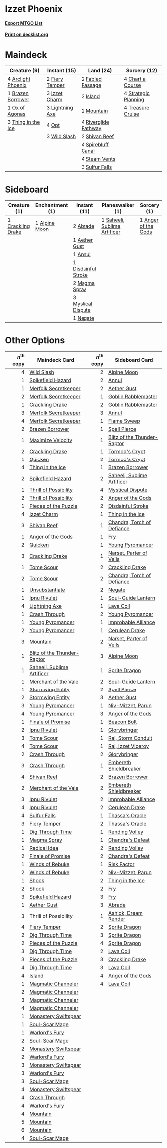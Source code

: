 # Izzet Phoenix

#### [Export MTGO List](../collection/Izzet%20Phoenix/Izzet%20Phoenix.txt)
#### [Print on decklist.org](http://decklist.org/?deckmain=4%09Arclight%20Phoenix%0A1%09Brazen%20Borrower%0A4%09Chart%20a%20Course%0A2%09Fabled%20Passage%0A2%09Fiery%20Temper%0A3%09Island%0A3%09Izzet%20Charm%0A3%09Lightning%20Axe%0A2%09Mountain%0A4%09Opt%0A1%09Ox%20of%20Agonas%0A4%09Riverglide%20Pathway%0A2%09Shivan%20Reef%0A4%09Spirebluff%20Canal%0A4%09Steam%20Vents%0A4%09Strategic%20Planning%0A3%09Sulfur%20Falls%0A3%09Thing%20in%20the%20Ice%0A4%09Treasure%20Cruise%0A3%09Wild%20Slash&deckside=2%09Abrade%0A1%09Aether%20Gust%0A1%09Alpine%20Moon%0A1%09Anger%20of%20the%20Gods%0A1%09Annul%0A1%09Crackling%20Drake%0A1%09Disdainful%20Stroke%0A2%09Magma%20Spray%0A3%09Mystical%20Dispute%0A1%09Negate%0A1%09Saheeli,%20Sublime%20Artificer)
# Maindeck

|                                        Creature (9)                                         |                                       Instant (15)                                       |                                           Land (24)                                           |                                         Sorcery (12)                                          |
|---------------------------------------------------------------------------------------------|------------------------------------------------------------------------------------------|-----------------------------------------------------------------------------------------------|-----------------------------------------------------------------------------------------------|
|4 [Arclight Phoenix](http://gatherer.wizards.com/Pages/Card/Details.aspx?multiverseid=452841)|2 [Fiery Temper](http://gatherer.wizards.com/Pages/Card/Details.aspx?multiverseid=409908) |2 [Fabled Passage](http://gatherer.wizards.com/Pages/Card/Details.aspx?multiverseid=473206)    |4 [Chart a Course](http://gatherer.wizards.com/Pages/Card/Details.aspx?multiverseid=435200)    |
|1 [Brazen Borrower](http://gatherer.wizards.com/Pages/Card/Details.aspx?multiverseid=473001) |3 [Izzet Charm](http://gatherer.wizards.com/Pages/Card/Details.aspx?multiverseid=338413)  |3 [Island](http://gatherer.wizards.com/Pages/Card/Details.aspx?multiverseid=439857)            |4 [Strategic Planning](http://gatherer.wizards.com/Pages/Card/Details.aspx?multiverseid=376525)|
|1 [Ox of Agonas](http://gatherer.wizards.com/Pages/Card/Details.aspx?multiverseid=476398)    |3 [Lightning Axe](http://gatherer.wizards.com/Pages/Card/Details.aspx?multiverseid=409925)|2 [Mountain](http://gatherer.wizards.com/Pages/Card/Details.aspx?multiverseid=439859)          |4 [Treasure Cruise](http://gatherer.wizards.com/Pages/Card/Details.aspx?multiverseid=420718)   |
|3 [Thing in the Ice](http://gatherer.wizards.com/Pages/Card/Details.aspx?multiverseid=409836)|4 [Opt](http://gatherer.wizards.com/Pages/Card/Details.aspx?multiverseid=442948)          |4 [Riverglide Pathway](http://gatherer.wizards.com/Pages/Card/Details.aspx?multiverseid=491920)|                                                                                               |
|                                                                                             |3 [Wild Slash](http://gatherer.wizards.com/Pages/Card/Details.aspx?multiverseid=391959)   |2 [Shivan Reef](http://gatherer.wizards.com/Pages/Card/Details.aspx?multiverseid=129731)       |                                                                                               |
|                                                                                             |                                                                                          |4 [Spirebluff Canal](http://gatherer.wizards.com/Pages/Card/Details.aspx?multiverseid=417822)  |                                                                                               |
|                                                                                             |                                                                                          |4 [Steam Vents](http://gatherer.wizards.com/Pages/Card/Details.aspx?multiverseid=405109)       |                                                                                               |
|                                                                                             |                                                                                          |3 [Sulfur Falls](http://gatherer.wizards.com/Pages/Card/Details.aspx?multiverseid=443135)      |                                                                                               |


# Sideboard

|                                        Creature (1)                                        |                                    Enchantment (1)                                     |                                         Instant (11)                                         |                                           Planeswalker (1)                                            |                                         Sorcery (1)                                          |
|--------------------------------------------------------------------------------------------|----------------------------------------------------------------------------------------|----------------------------------------------------------------------------------------------|-------------------------------------------------------------------------------------------------------|----------------------------------------------------------------------------------------------|
|1 [Crackling Drake](http://gatherer.wizards.com/Pages/Card/Details.aspx?multiverseid=452913)|1 [Alpine Moon](http://gatherer.wizards.com/Pages/Card/Details.aspx?multiverseid=447264)|2 [Abrade](http://gatherer.wizards.com/Pages/Card/Details.aspx?multiverseid=430772)           |1 [Saheeli, Sublime Artificer](http://gatherer.wizards.com/Pages/Card/Details.aspx?multiverseid=461161)|1 [Anger of the Gods](http://gatherer.wizards.com/Pages/Card/Details.aspx?multiverseid=438682)|
|                                                                                            |                                                                                        |1 [Aether Gust](http://gatherer.wizards.com/Pages/Card/Details.aspx?multiverseid=466796)      |                                                                                                       |                                                                                              |
|                                                                                            |                                                                                        |1 [Annul](http://gatherer.wizards.com/Pages/Card/Details.aspx?multiverseid=45976)             |                                                                                                       |                                                                                              |
|                                                                                            |                                                                                        |1 [Disdainful Stroke](http://gatherer.wizards.com/Pages/Card/Details.aspx?multiverseid=420705)|                                                                                                       |                                                                                              |
|                                                                                            |                                                                                        |2 [Magma Spray](http://gatherer.wizards.com/Pages/Card/Details.aspx?multiverseid=426843)      |                                                                                                       |                                                                                              |
|                                                                                            |                                                                                        |3 [Mystical Dispute](http://gatherer.wizards.com/Pages/Card/Details.aspx?multiverseid=473020) |                                                                                                       |                                                                                              |
|                                                                                            |                                                                                        |1 [Negate](http://gatherer.wizards.com/Pages/Card/Details.aspx?multiverseid=423707)           |                                                                                                       |                                                                                              |


# Other Options

|*n*<sup>th</sup> copy|                                            Maindeck Card                                             |*n*<sup>th</sup> copy|                                            Sideboard Card                                            |
|--------------------:|------------------------------------------------------------------------------------------------------|--------------------:|------------------------------------------------------------------------------------------------------|
|                    4|[Wild Slash](http://gatherer.wizards.com/Pages/Card/Details.aspx?multiverseid=391959)                 |                    2|[Alpine Moon](http://gatherer.wizards.com/Pages/Card/Details.aspx?multiverseid=447264)                |
|                    1|[Spikefield Hazard](http://gatherer.wizards.com/Pages/Card/Details.aspx?multiverseid=491809)          |                    2|[Annul](http://gatherer.wizards.com/Pages/Card/Details.aspx?multiverseid=45976)                       |
|                    1|[Merfolk Secretkeeper](http://gatherer.wizards.com/Pages/Card/Details.aspx?multiverseid=473015)       |                    2|[Aether Gust](http://gatherer.wizards.com/Pages/Card/Details.aspx?multiverseid=466796)                |
|                    2|[Merfolk Secretkeeper](http://gatherer.wizards.com/Pages/Card/Details.aspx?multiverseid=473015)       |                    1|[Goblin Rabblemaster](http://gatherer.wizards.com/Pages/Card/Details.aspx?multiverseid=438486)        |
|                    1|[Crackling Drake](http://gatherer.wizards.com/Pages/Card/Details.aspx?multiverseid=452913)            |                    2|[Goblin Rabblemaster](http://gatherer.wizards.com/Pages/Card/Details.aspx?multiverseid=438486)        |
|                    3|[Merfolk Secretkeeper](http://gatherer.wizards.com/Pages/Card/Details.aspx?multiverseid=473015)       |                    3|[Annul](http://gatherer.wizards.com/Pages/Card/Details.aspx?multiverseid=45976)                       |
|                    4|[Merfolk Secretkeeper](http://gatherer.wizards.com/Pages/Card/Details.aspx?multiverseid=473015)       |                    1|[Flame Sweep](http://gatherer.wizards.com/Pages/Card/Details.aspx?multiverseid=466893)                |
|                    2|[Brazen Borrower](http://gatherer.wizards.com/Pages/Card/Details.aspx?multiverseid=473001)            |                    1|[Spell Pierce](http://gatherer.wizards.com/Pages/Card/Details.aspx?multiverseid=425876)               |
|                    1|[Maximize Velocity](http://gatherer.wizards.com/Pages/Card/Details.aspx?multiverseid=452861)          |                    1|[Blitz of the Thunder-Raptor](http://gatherer.wizards.com/Pages/Card/Details.aspx?multiverseid=479629)|
|                    2|[Crackling Drake](http://gatherer.wizards.com/Pages/Card/Details.aspx?multiverseid=452913)            |                    1|[Tormod's Crypt](http://gatherer.wizards.com/Pages/Card/Details.aspx?multiverseid=389723)             |
|                    1|[Quicken](http://gatherer.wizards.com/Pages/Card/Details.aspx?multiverseid=426578)                    |                    2|[Tormod's Crypt](http://gatherer.wizards.com/Pages/Card/Details.aspx?multiverseid=389723)             |
|                    4|[Thing in the Ice](http://gatherer.wizards.com/Pages/Card/Details.aspx?multiverseid=409836)           |                    1|[Brazen Borrower](http://gatherer.wizards.com/Pages/Card/Details.aspx?multiverseid=473001)            |
|                    2|[Spikefield Hazard](http://gatherer.wizards.com/Pages/Card/Details.aspx?multiverseid=491809)          |                    2|[Saheeli, Sublime Artificer](http://gatherer.wizards.com/Pages/Card/Details.aspx?multiverseid=461161) |
|                    1|[Thrill of Possibility](http://gatherer.wizards.com/Pages/Card/Details.aspx?multiverseid=473108)      |                    4|[Mystical Dispute](http://gatherer.wizards.com/Pages/Card/Details.aspx?multiverseid=473020)           |
|                    2|[Thrill of Possibility](http://gatherer.wizards.com/Pages/Card/Details.aspx?multiverseid=473108)      |                    2|[Anger of the Gods](http://gatherer.wizards.com/Pages/Card/Details.aspx?multiverseid=438682)          |
|                    1|[Pieces of the Puzzle](http://gatherer.wizards.com/Pages/Card/Details.aspx?multiverseid=409821)       |                    2|[Disdainful Stroke](http://gatherer.wizards.com/Pages/Card/Details.aspx?multiverseid=420705)          |
|                    4|[Izzet Charm](http://gatherer.wizards.com/Pages/Card/Details.aspx?multiverseid=338413)                |                    1|[Thing in the Ice](http://gatherer.wizards.com/Pages/Card/Details.aspx?multiverseid=409836)           |
|                    3|[Shivan Reef](http://gatherer.wizards.com/Pages/Card/Details.aspx?multiverseid=129731)                |                    1|[Chandra, Torch of Defiance](http://gatherer.wizards.com/Pages/Card/Details.aspx?multiverseid=417683) |
|                    1|[Anger of the Gods](http://gatherer.wizards.com/Pages/Card/Details.aspx?multiverseid=438682)          |                    1|[Fry](http://gatherer.wizards.com/Pages/Card/Details.aspx?multiverseid=466894)                        |
|                    2|[Quicken](http://gatherer.wizards.com/Pages/Card/Details.aspx?multiverseid=426578)                    |                    1|[Young Pyromancer](http://gatherer.wizards.com/Pages/Card/Details.aspx?multiverseid=426592)           |
|                    3|[Crackling Drake](http://gatherer.wizards.com/Pages/Card/Details.aspx?multiverseid=452913)            |                    1|[Narset, Parter of Veils](http://gatherer.wizards.com/Pages/Card/Details.aspx?multiverseid=460988)    |
|                    1|[Tome Scour](http://gatherer.wizards.com/Pages/Card/Details.aspx?multiverseid=191598)                 |                    2|[Crackling Drake](http://gatherer.wizards.com/Pages/Card/Details.aspx?multiverseid=452913)            |
|                    2|[Tome Scour](http://gatherer.wizards.com/Pages/Card/Details.aspx?multiverseid=191598)                 |                    2|[Chandra, Torch of Defiance](http://gatherer.wizards.com/Pages/Card/Details.aspx?multiverseid=417683) |
|                    1|[Unsubstantiate](http://gatherer.wizards.com/Pages/Card/Details.aspx?multiverseid=414374)             |                    2|[Negate](http://gatherer.wizards.com/Pages/Card/Details.aspx?multiverseid=423707)                     |
|                    1|[Ipnu Rivulet](http://gatherer.wizards.com/Pages/Card/Details.aspx?multiverseid=430869)               |                    1|[Soul-Guide Lantern](http://gatherer.wizards.com/Pages/Card/Details.aspx?multiverseid=476488)         |
|                    4|[Lightning Axe](http://gatherer.wizards.com/Pages/Card/Details.aspx?multiverseid=409925)              |                    1|[Lava Coil](http://gatherer.wizards.com/Pages/Card/Details.aspx?multiverseid=452858)                  |
|                    1|[Crash Through](http://gatherer.wizards.com/Pages/Card/Details.aspx?multiverseid=430777)              |                    2|[Young Pyromancer](http://gatherer.wizards.com/Pages/Card/Details.aspx?multiverseid=426592)           |
|                    1|[Young Pyromancer](http://gatherer.wizards.com/Pages/Card/Details.aspx?multiverseid=426592)           |                    1|[Improbable Alliance](http://gatherer.wizards.com/Pages/Card/Details.aspx?multiverseid=473155)        |
|                    2|[Young Pyromancer](http://gatherer.wizards.com/Pages/Card/Details.aspx?multiverseid=426592)           |                    1|[Cerulean Drake](http://gatherer.wizards.com/Pages/Card/Details.aspx?multiverseid=466807)             |
|                    3|[Mountain](http://gatherer.wizards.com/Pages/Card/Details.aspx?multiverseid=439859)                   |                    2|[Narset, Parter of Veils](http://gatherer.wizards.com/Pages/Card/Details.aspx?multiverseid=460988)    |
|                    1|[Blitz of the Thunder-Raptor](http://gatherer.wizards.com/Pages/Card/Details.aspx?multiverseid=479629)|                    3|[Alpine Moon](http://gatherer.wizards.com/Pages/Card/Details.aspx?multiverseid=447264)                |
|                    1|[Saheeli, Sublime Artificer](http://gatherer.wizards.com/Pages/Card/Details.aspx?multiverseid=461161) |                    1|[Sprite Dragon](http://gatherer.wizards.com/Pages/Card/Details.aspx?multiverseid=479731)              |
|                    1|[Merchant of the Vale](http://gatherer.wizards.com/Pages/Card/Details.aspx?multiverseid=473093)       |                    2|[Soul-Guide Lantern](http://gatherer.wizards.com/Pages/Card/Details.aspx?multiverseid=476488)         |
|                    1|[Stormwing Entity](http://gatherer.wizards.com/Pages/Card/Details.aspx?multiverseid=488253)           |                    2|[Spell Pierce](http://gatherer.wizards.com/Pages/Card/Details.aspx?multiverseid=425876)               |
|                    2|[Stormwing Entity](http://gatherer.wizards.com/Pages/Card/Details.aspx?multiverseid=488253)           |                    3|[Aether Gust](http://gatherer.wizards.com/Pages/Card/Details.aspx?multiverseid=466796)                |
|                    3|[Young Pyromancer](http://gatherer.wizards.com/Pages/Card/Details.aspx?multiverseid=426592)           |                    1|[Niv-Mizzet, Parun](http://gatherer.wizards.com/Pages/Card/Details.aspx?multiverseid=452942)          |
|                    4|[Young Pyromancer](http://gatherer.wizards.com/Pages/Card/Details.aspx?multiverseid=426592)           |                    3|[Anger of the Gods](http://gatherer.wizards.com/Pages/Card/Details.aspx?multiverseid=438682)          |
|                    1|[Finale of Promise](http://gatherer.wizards.com/Pages/Card/Details.aspx?multiverseid=461054)          |                    1|[Beacon Bolt](http://gatherer.wizards.com/Pages/Card/Details.aspx?multiverseid=452904)                |
|                    2|[Ipnu Rivulet](http://gatherer.wizards.com/Pages/Card/Details.aspx?multiverseid=430869)               |                    1|[Glorybringer](http://gatherer.wizards.com/Pages/Card/Details.aspx?multiverseid=426836)               |
|                    3|[Tome Scour](http://gatherer.wizards.com/Pages/Card/Details.aspx?multiverseid=191598)                 |                    1|[Ral, Storm Conduit](http://gatherer.wizards.com/Pages/Card/Details.aspx?multiverseid=461138)         |
|                    4|[Tome Scour](http://gatherer.wizards.com/Pages/Card/Details.aspx?multiverseid=191598)                 |                    1|[Ral, Izzet Viceroy](http://gatherer.wizards.com/Pages/Card/Details.aspx?multiverseid=452945)         |
|                    2|[Crash Through](http://gatherer.wizards.com/Pages/Card/Details.aspx?multiverseid=430777)              |                    2|[Glorybringer](http://gatherer.wizards.com/Pages/Card/Details.aspx?multiverseid=426836)               |
|                    3|[Crash Through](http://gatherer.wizards.com/Pages/Card/Details.aspx?multiverseid=430777)              |                    1|[Embereth Shieldbreaker](http://gatherer.wizards.com/Pages/Card/Details.aspx?multiverseid=473084)     |
|                    4|[Shivan Reef](http://gatherer.wizards.com/Pages/Card/Details.aspx?multiverseid=129731)                |                    2|[Brazen Borrower](http://gatherer.wizards.com/Pages/Card/Details.aspx?multiverseid=473001)            |
|                    2|[Merchant of the Vale](http://gatherer.wizards.com/Pages/Card/Details.aspx?multiverseid=473093)       |                    2|[Embereth Shieldbreaker](http://gatherer.wizards.com/Pages/Card/Details.aspx?multiverseid=473084)     |
|                    3|[Ipnu Rivulet](http://gatherer.wizards.com/Pages/Card/Details.aspx?multiverseid=430869)               |                    2|[Improbable Alliance](http://gatherer.wizards.com/Pages/Card/Details.aspx?multiverseid=473155)        |
|                    4|[Ipnu Rivulet](http://gatherer.wizards.com/Pages/Card/Details.aspx?multiverseid=430869)               |                    2|[Cerulean Drake](http://gatherer.wizards.com/Pages/Card/Details.aspx?multiverseid=466807)             |
|                    4|[Sulfur Falls](http://gatherer.wizards.com/Pages/Card/Details.aspx?multiverseid=443135)               |                    1|[Thassa's Oracle](http://gatherer.wizards.com/Pages/Card/Details.aspx?multiverseid=476324)            |
|                    3|[Fiery Temper](http://gatherer.wizards.com/Pages/Card/Details.aspx?multiverseid=409908)               |                    2|[Thassa's Oracle](http://gatherer.wizards.com/Pages/Card/Details.aspx?multiverseid=476324)            |
|                    1|[Dig Through Time](http://gatherer.wizards.com/Pages/Card/Details.aspx?multiverseid=386518)           |                    1|[Rending Volley](http://gatherer.wizards.com/Pages/Card/Details.aspx?multiverseid=394663)             |
|                    1|[Magma Spray](http://gatherer.wizards.com/Pages/Card/Details.aspx?multiverseid=426843)                |                    1|[Chandra's Defeat](http://gatherer.wizards.com/Pages/Card/Details.aspx?multiverseid=430775)           |
|                    1|[Radical Idea](http://gatherer.wizards.com/Pages/Card/Details.aspx?multiverseid=452802)               |                    2|[Rending Volley](http://gatherer.wizards.com/Pages/Card/Details.aspx?multiverseid=394663)             |
|                    2|[Finale of Promise](http://gatherer.wizards.com/Pages/Card/Details.aspx?multiverseid=461054)          |                    2|[Chandra's Defeat](http://gatherer.wizards.com/Pages/Card/Details.aspx?multiverseid=430775)           |
|                    1|[Winds of Rebuke](http://gatherer.wizards.com/Pages/Card/Details.aspx?multiverseid=426778)            |                    1|[Risk Factor](http://gatherer.wizards.com/Pages/Card/Details.aspx?multiverseid=452863)                |
|                    2|[Winds of Rebuke](http://gatherer.wizards.com/Pages/Card/Details.aspx?multiverseid=426778)            |                    2|[Niv-Mizzet, Parun](http://gatherer.wizards.com/Pages/Card/Details.aspx?multiverseid=452942)          |
|                    1|[Shock](http://gatherer.wizards.com/Pages/Card/Details.aspx?multiverseid=129732)                      |                    2|[Thing in the Ice](http://gatherer.wizards.com/Pages/Card/Details.aspx?multiverseid=409836)           |
|                    2|[Shock](http://gatherer.wizards.com/Pages/Card/Details.aspx?multiverseid=129732)                      |                    2|[Fry](http://gatherer.wizards.com/Pages/Card/Details.aspx?multiverseid=466894)                        |
|                    3|[Spikefield Hazard](http://gatherer.wizards.com/Pages/Card/Details.aspx?multiverseid=491809)          |                    3|[Fry](http://gatherer.wizards.com/Pages/Card/Details.aspx?multiverseid=466894)                        |
|                    1|[Aether Gust](http://gatherer.wizards.com/Pages/Card/Details.aspx?multiverseid=466796)                |                    3|[Abrade](http://gatherer.wizards.com/Pages/Card/Details.aspx?multiverseid=430772)                     |
|                    3|[Thrill of Possibility](http://gatherer.wizards.com/Pages/Card/Details.aspx?multiverseid=473108)      |                    1|[Ashiok, Dream Render](http://gatherer.wizards.com/Pages/Card/Details.aspx?multiverseid=461155)       |
|                    4|[Fiery Temper](http://gatherer.wizards.com/Pages/Card/Details.aspx?multiverseid=409908)               |                    2|[Sprite Dragon](http://gatherer.wizards.com/Pages/Card/Details.aspx?multiverseid=479731)              |
|                    2|[Dig Through Time](http://gatherer.wizards.com/Pages/Card/Details.aspx?multiverseid=386518)           |                    3|[Sprite Dragon](http://gatherer.wizards.com/Pages/Card/Details.aspx?multiverseid=479731)              |
|                    2|[Pieces of the Puzzle](http://gatherer.wizards.com/Pages/Card/Details.aspx?multiverseid=409821)       |                    4|[Sprite Dragon](http://gatherer.wizards.com/Pages/Card/Details.aspx?multiverseid=479731)              |
|                    3|[Dig Through Time](http://gatherer.wizards.com/Pages/Card/Details.aspx?multiverseid=386518)           |                    2|[Lava Coil](http://gatherer.wizards.com/Pages/Card/Details.aspx?multiverseid=452858)                  |
|                    3|[Pieces of the Puzzle](http://gatherer.wizards.com/Pages/Card/Details.aspx?multiverseid=409821)       |                    3|[Crackling Drake](http://gatherer.wizards.com/Pages/Card/Details.aspx?multiverseid=452913)            |
|                    4|[Dig Through Time](http://gatherer.wizards.com/Pages/Card/Details.aspx?multiverseid=386518)           |                    3|[Lava Coil](http://gatherer.wizards.com/Pages/Card/Details.aspx?multiverseid=452858)                  |
|                    4|[Island](http://gatherer.wizards.com/Pages/Card/Details.aspx?multiverseid=439857)                     |                    4|[Anger of the Gods](http://gatherer.wizards.com/Pages/Card/Details.aspx?multiverseid=438682)          |
|                    1|[Magmatic Channeler](http://gatherer.wizards.com/Pages/Card/Details.aspx?multiverseid=491789)         |                    4|[Lava Coil](http://gatherer.wizards.com/Pages/Card/Details.aspx?multiverseid=452858)                  |
|                    2|[Magmatic Channeler](http://gatherer.wizards.com/Pages/Card/Details.aspx?multiverseid=491789)         |                     |                                                                                                      |
|                    3|[Magmatic Channeler](http://gatherer.wizards.com/Pages/Card/Details.aspx?multiverseid=491789)         |                     |                                                                                                      |
|                    4|[Magmatic Channeler](http://gatherer.wizards.com/Pages/Card/Details.aspx?multiverseid=491789)         |                     |                                                                                                      |
|                    1|[Monastery Swiftspear](http://gatherer.wizards.com/Pages/Card/Details.aspx?multiverseid=438706)       |                     |                                                                                                      |
|                    1|[Soul-Scar Mage](http://gatherer.wizards.com/Pages/Card/Details.aspx?multiverseid=426850)             |                     |                                                                                                      |
|                    1|[Warlord's Fury](http://gatherer.wizards.com/Pages/Card/Details.aspx?multiverseid=443039)             |                     |                                                                                                      |
|                    2|[Soul-Scar Mage](http://gatherer.wizards.com/Pages/Card/Details.aspx?multiverseid=426850)             |                     |                                                                                                      |
|                    2|[Monastery Swiftspear](http://gatherer.wizards.com/Pages/Card/Details.aspx?multiverseid=438706)       |                     |                                                                                                      |
|                    2|[Warlord's Fury](http://gatherer.wizards.com/Pages/Card/Details.aspx?multiverseid=443039)             |                     |                                                                                                      |
|                    3|[Monastery Swiftspear](http://gatherer.wizards.com/Pages/Card/Details.aspx?multiverseid=438706)       |                     |                                                                                                      |
|                    3|[Warlord's Fury](http://gatherer.wizards.com/Pages/Card/Details.aspx?multiverseid=443039)             |                     |                                                                                                      |
|                    3|[Soul-Scar Mage](http://gatherer.wizards.com/Pages/Card/Details.aspx?multiverseid=426850)             |                     |                                                                                                      |
|                    4|[Monastery Swiftspear](http://gatherer.wizards.com/Pages/Card/Details.aspx?multiverseid=438706)       |                     |                                                                                                      |
|                    4|[Crash Through](http://gatherer.wizards.com/Pages/Card/Details.aspx?multiverseid=430777)              |                     |                                                                                                      |
|                    4|[Warlord's Fury](http://gatherer.wizards.com/Pages/Card/Details.aspx?multiverseid=443039)             |                     |                                                                                                      |
|                    4|[Mountain](http://gatherer.wizards.com/Pages/Card/Details.aspx?multiverseid=439859)                   |                     |                                                                                                      |
|                    5|[Mountain](http://gatherer.wizards.com/Pages/Card/Details.aspx?multiverseid=439859)                   |                     |                                                                                                      |
|                    6|[Mountain](http://gatherer.wizards.com/Pages/Card/Details.aspx?multiverseid=439859)                   |                     |                                                                                                      |
|                    4|[Soul-Scar Mage](http://gatherer.wizards.com/Pages/Card/Details.aspx?multiverseid=426850)             |                     |                                                                                                      |

